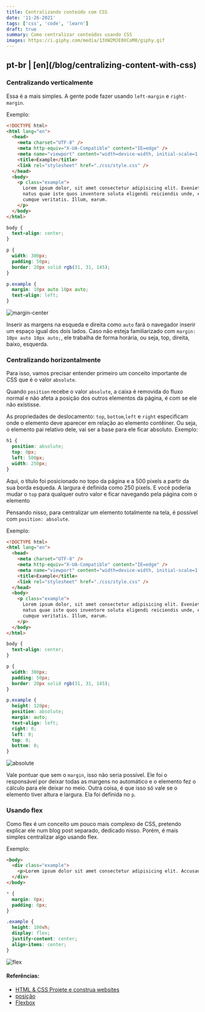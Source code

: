 ```yaml
---
title: Centralizando conteúdo com CSS
date: '11-26-2021'
tags: ['css', 'code', 'learn']
draft: true
summary: Como centralizar conteúdos usando CSS
images: https://i.giphy.com/media/13XW2MJE0XCoM0/giphy.gif
---
```


<h2>pt-br | [en](/blog/centralizing-content-with-css)</h2>

### Centralizando verticalmente

Essa é a mais simples. A gente pode fazer usando `left-margin` e `right-margin`.

Exemplo:

```html
<!DOCTYPE html>
<html lang="en">
  <head>
    <meta charset="UTF-8" />
    <meta http-equiv="X-UA-Compatible" content="IE=edge" />
    <meta name="viewport" content="width=device-width, initial-scale=1.0" />
    <title>Example</title>
    <link rel="stylesheet" href="./css/style.css" />
  </head>
  <body>
    <p class="example">
      Lorem ipsum dolor, sit amet consectetur adipisicing elit. Eveniet dolorem architecto in optio
      natus quae iste quos inventore soluta eligendi reiciendis unde, esse laboriosam ducimus minima
      cumque veritatis. Illum, earum.
    </p>
  </body>
</html>
```

```css
body {
  text-align: center;
}

p {
  width: 300px;
  padding: 50px;
  border: 20px solid rgb(31, 31, 145);
}

p.example {
  margin: 10px auto 10px auto;
  text-align: left;
}
```

![margin-center](https://raw.githubusercontent.com/vit0rr/portfolio/c59e3aaa4bb315b22c38061ad66b8fc54c3a625d/public/static/images/margin.png)

Inserir as margens na esqueda e direita como `auto` fará o navegador inserir um espaço igual dos dois lados. Caso não esteja familiarizado com `margin: 10px auto 10px auto;`, ele trabalha de forma horária, ou seja, top, direita, baixo, esquerda.

### Centralizando horizontalmente

Para isso, vamos precisar entender primeiro um conceito importante de CSS que é o valor `absolute`.

Quando `position` recebe o valor `absolute`, a caixa é removida do fluxo normal e não afeta a posição dos outros elementos da página, é com se ele não existisse.

As propriedades de deslocamento: `top`, `bottom`,`left` e `right` especificam onde o elemento deve aparecer em relação ao elemento contêiner. Ou seja, o elemento pai relativo dele, vai ser a base para ele ficar absoluto.
Exemplo:

```css
h1 {
  position: absolute;
  top: 0px;
  left: 500px;
  width: 250px;
}
```

Aqui, o título foi posicionado no topo da página e a 500 pixels a partir da sua borda esqueda. A largura é definida como 250 pixels. E você poderia mudar o `top` para qualquer outro valor e ficar navegando pela página com o elemento

Pensando nisso, para centralizar um elemento totalmente na tela, é possível com `position: absolute`.

Exemplo:

```html
<!DOCTYPE html>
<html lang="en">
  <head>
    <meta charset="UTF-8" />
    <meta http-equiv="X-UA-Compatible" content="IE=edge" />
    <meta name="viewport" content="width=device-width, initial-scale=1.0" />
    <title>Example</title>
    <link rel="stylesheet" href="./css/style.css" />
  </head>
  <body>
    <p class="example">
      Lorem ipsum dolor, sit amet consectetur adipisicing elit. Eveniet dolorem architecto in optio
      natus quae iste quos inventore soluta eligendi reiciendis unde, esse laboriosam ducimus minima
      cumque veritatis. Illum, earum.
    </p>
  </body>
</html>
```

```css
body {
  text-align: center;
}

p {
  width: 300px;
  padding: 50px;
  border: 20px solid rgb(31, 31, 145);
}

p.example {
  height: 120px;
  position: absolute;
  margin: auto;
  text-align: left;
  right: 0;
  left: 0;
  top: 0;
  bottom: 0;
}
```

![absolute](https://raw.githubusercontent.com/vit0rr/portfolio/23ca09aa8fa467bcdbc03c9ed9a8b9c798560a44/public/static/images/absolute.png)

Vale pontuar que sem o `margin`, isso não seria possível. Ele foi o responsável por deixar todas as margens no automático e o elemento fez o cálculo para ele deixar no meio. Outra coisa, é que isso só vale se o elemento tiver altura e largura. Ela foi definida no `p`.

### Usando flex

Como flex é um conceito um pouco mais complexo de CSS, pretendo explicar ele num blog post separado, dedicado nisso. Porém, é mais simples centralizar algo usando flex.

Exemplo:

```html
<body>
  <div class="example">
    <p>Lorem ipsum dolor sit amet consectetur adipisicing elit. Accusantium, aliquam?</p>
  </div>
</body>
```

```css
* {
  margin: 0px;
  padding: 0px;
}

.example {
  height: 100vh;
  display: flex;
  justify-content: center;
  align-items: center;
}
```

![flex](https://github.com/vit0rr/portfolio/blob/393b5dc4a6619fa0c3475d96e226a449eb54b1e8/public/static/images/flex.png?raw=true)

#### Referências:

- [HTML & CSS Projete e construa websites](https://www.amazon.com.br/HTML-CSS-Design-Build-Websites/dp/1118008189)
- [posição](https://developer.mozilla.org/pt-BR/docs/Web/CSS/position)
- [Flexbox](https://developer.mozilla.org/pt-BR/docs/Learn/CSS/CSS_layout/Flexbox)
